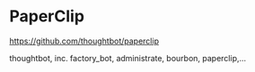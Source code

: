 PaperClip
===

https://github.com/thoughtbot/paperclip

thoughtbot, inc.
factory_bot, administrate, bourbon, paperclip,...

```
```
